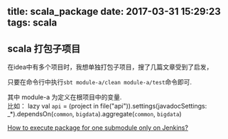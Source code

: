 title: scala_package
date: 2017-03-31 15:29:23
tags: scala
---

## scala 打包子项目

在idea中有多个项目时，我想单独打包子项目，搜了几篇文章受到了启发，  

只要在命令行中执行`sbt module-a/clean module-a/test`命令即可.  

其中 module-a 为定义在根项目中的变量.  
比如：
lazy val `api` = (project in file("api")).settings(javadocSettings: _*).dependsOn(`common`, `bigdata`).aggregate(`common`, `bigdata`)


[How to execute package for one submodule only on Jenkins?](http://stackoverflow.com/questions/18075820/how-to-execute-package-for-one-submodule-only-on-jenkins)
